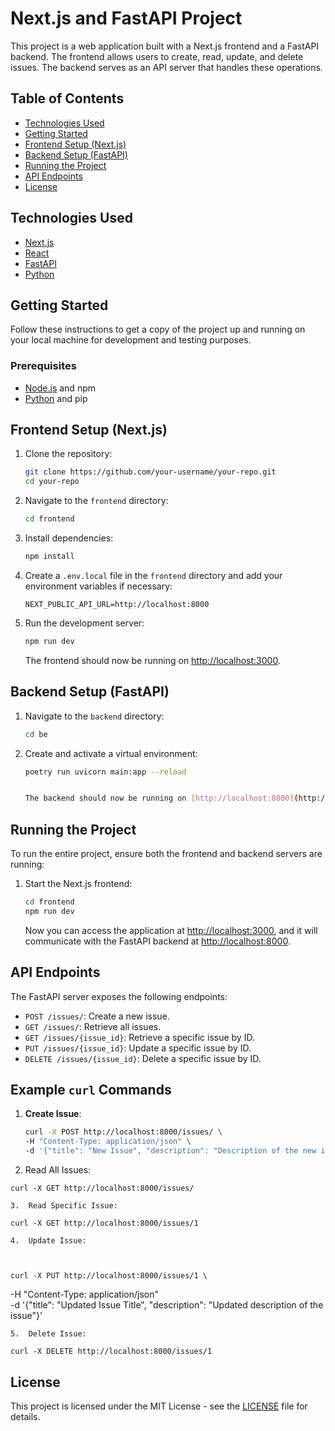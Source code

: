 # Next.js and FastAPI Project

This project is a web application built with a Next.js frontend and a FastAPI backend. The frontend allows users to create, read, update, and delete issues. The backend serves as an API server that handles these operations.

## Table of Contents

- [Technologies Used](#technologies-used)
- [Getting Started](#getting-started)
- [Frontend Setup (Next.js)](#frontend-setup-nextjs)
- [Backend Setup (FastAPI)](#backend-setup-fastapi)
- [Running the Project](#running-the-project)
- [API Endpoints](#api-endpoints)
- [License](#license)

## Technologies Used

- [Next.js](https://nextjs.org/)
- [React](https://reactjs.org/)
- [FastAPI](https://fastapi.tiangolo.com/)
- [Python](https://www.python.org/)

## Getting Started

Follow these instructions to get a copy of the project up and running on your local machine for development and testing purposes.

### Prerequisites

- [Node.js](https://nodejs.org/) and npm
- [Python](https://www.python.org/) and pip

## Frontend Setup (Next.js)

1. Clone the repository:
    ```bash
    git clone https://github.com/your-username/your-repo.git
    cd your-repo
    ```

2. Navigate to the `frontend` directory:
    ```bash
    cd frontend
    ```

3. Install dependencies:
    ```bash
    npm install
    ```

4. Create a `.env.local` file in the `frontend` directory and add your environment variables if necessary:
    ```plaintext
    NEXT_PUBLIC_API_URL=http://localhost:8000
    ```

5. Run the development server:
    ```bash
    npm run dev
    ```

   The frontend should now be running on [http://localhost:3000](http://localhost:3000).

## Backend Setup (FastAPI)

1. Navigate to the `backend` directory:
    ```bash
    cd be
    ```

2. Create and activate a virtual environment:
    ```bash
    poetry run uvicorn main:app --reload


   The backend should now be running on [http://localhost:8000](http://localhost:8000).

## Running the Project

To run the entire project, ensure both the frontend and backend servers are running:

1. Start the Next.js frontend:
    ```bash
    cd frontend
    npm run dev
    ```


   Now you can access the application at [http://localhost:3000](http://localhost:3000), and it will communicate with the FastAPI backend at [http://localhost:8000](http://localhost:8000).

## API Endpoints

The FastAPI server exposes the following endpoints:

- `POST /issues/`: Create a new issue.
- `GET /issues/`: Retrieve all issues.
- `GET /issues/{issue_id}`: Retrieve a specific issue by ID.
- `PUT /issues/{issue_id}`: Update a specific issue by ID.
- `DELETE /issues/{issue_id}`: Delete a specific issue by ID.



## Example `curl` Commands

1. **Create Issue**:
   ```bash
   curl -X POST http://localhost:8000/issues/ \
   -H "Content-Type: application/json" \
   -d '{"title": "New Issue", "description": "Description of the new issue"}'


2.	Read All Issues:

```curl -X GET http://localhost:8000/issues/```


	3.	Read Specific Issue:

    curl -X GET http://localhost:8000/issues/1

	4.	Update Issue:



    curl -X PUT http://localhost:8000/issues/1 \
-H "Content-Type: application/json" \
-d '{"title": "Updated Issue Title", "description": "Updated description of the issue"}'


	5.	Delete Issue:

    curl -X DELETE http://localhost:8000/issues/1

## License

This project is licensed under the MIT License - see the [LICENSE](LICENSE) file for details.